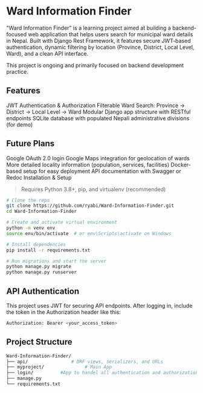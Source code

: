 # Ward Information Finder

"Ward Information Finder" is a learning project aimed at building a backend-focused web application that helps users search for municipal ward details in Nepal. Built with Django Rest Framework, it features secure JWT-based authentication, dynamic filtering by location (Province, District, Local Level, Ward), and a clean API interface.

This project is ongoing and primarily focused on backend development practice.

## Features

JWT Authentication & Authorization
Filterable Ward Search:
   Province → District → Local Level → Ward
Modular Django app structure with RESTful endpoints
SQLite database with populated Nepali administrative divisions (for demo)

## Future Plans

Google OAuth 2.0 login
Google Maps integration for geolocation of wards
More detailed locality information (population, services, facilities)
Docker-based setup for easy deployment
API documentation with Swagger or Redoc
 Installation & Setup

> Requires Python 3.8+, pip, and virtualenv (recommended)

```bash
# Clone the repo
git clone https://github.com/ryabi/Ward-Information-Finder.git
cd Ward-Information-Finder

# Create and activate virtual environment
python -m venv env
source env/bin/activate  # or env\Scripts\activate on Windows

# Install dependencies
pip install -r requirements.txt

# Run migrations and start the server
python manage.py migrate
python manage.py runserver
```

## API Authentication
This project uses JWT for securing API endpoints. After logging in, include the token in the Authorization header like this:
```bash
Authorization: Bearer <your_access_token>
```
## Project Structure
```bash
Ward-Information-Finder/
├── api/                # DRF views, serializers, and URLs
├── myproject/               # Main App
├── login/          #App to handel all authentication and authorization
├── manage.py
└── requirements.txt

